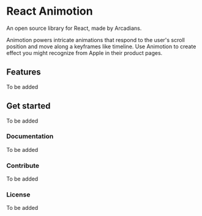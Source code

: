 # React Animotion
An open source library for React, made by Arcadians.

Animotion powers intricate animations that respond to the user's scroll position and move along a keyframes like timeline. Use Animotion to create effect you might recognize from Apple in their product pages.

## Features

To be added

## Get started

To be added

### Documentation

To be added

### Contribute

To be added

### License

To be added
